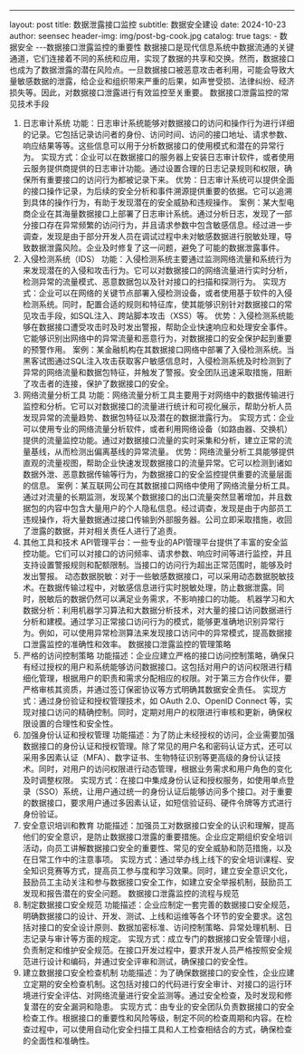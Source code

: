 ---
layout:     post
title:      数据泄露接口监控
subtitle:   数据安全建设
date:       2024-10-23
author:     seensec
header-img: img/post-bg-cook.jpg
catalog: true
tags:
    - 数据安全
---数据接口泄露监控的重要性
数据接口是现代信息系统中数据流通的关键通道，它们连接着不同的系统和应用，实现了数据的共享和交换。然而，数据接口也成为了数据泄露的潜在风险点。一旦数据接口被恶意攻击者利用，可能会导致大量敏感数据的泄露，给企业和组织带来严重的后果，如声誉受损、法律纠纷、经济损失等。因此，对数据接口泄露进行有效监控至关重要。
数据接口泄露监控的常见技术手段
1. 日志审计系统
功能：日志审计系统能够对数据接口的访问和操作行为进行详细的记录。它包括记录访问者的身份、访问时间、访问的接口地址、请求参数、响应结果等等。这些信息可以用于分析数据接口的使用模式和潜在的异常行为。
实现方式：企业可以在数据接口的服务器上安装日志审计软件，或者使用云服务提供商提供的日志审计功能。通过设置合理的日志记录规则和权限，确保所有重要接口的访问行为都被记录下来。
优势：日志审计系统可以提供全面的接口操作记录，为后续的安全分析和事件溯源提供重要的依据。它可以追溯到具体的操作行为，有助于发现潜在的安全威胁和违规操作。
案例：某大型电商企业在其海量数据接口上部署了日志审计系统。通过分析日志，发现了一部分接口存在异常频繁的访问行为，并且请求参数中包含敏感信息。经过进一步调查，发现是由于部分开发人员在调试过程中未对敏感数据进行脱敏处理，导致数据泄露风险。企业及时修复了这一问题，避免了可能的数据泄露事件。
2. 入侵检测系统（IDS）
功能：入侵检测系统主要通过监测网络流量和系统行为来发现潜在的入侵和攻击行为。它可以对数据接口的网络流量进行实时分析，检测异常的流量模式、恶意数据包以及针对接口的扫描和探测行为。
实现方式：企业可以在网络的关键节点部署入侵检测设备，或者使用基于软件的入侵检测系统。同时，配置合适的规则和特征库，使其能够识别针对数据接口的常见攻击手段，如SQL注入、跨站脚本攻击（XSS）等。
优势：入侵检测系统能够在数据接口遭受攻击时及时发出警报，帮助企业快速响应和处理安全事件。它能够识别出网络中的异常流量和恶意行为，对数据接口的安全保护起到重要的预警作用。
案例：某金融机构在其数据接口网络中部署了入侵检测系统。当黑客试图通过SQL注入攻击获取客户敏感信息时，入侵检测系统及时检测到了异常的网络流量和数据包特征，并触发了警报。安全团队迅速采取措施，阻断了攻击者的连接，保护了数据接口的安全。
3. 网络流量分析工具
功能：网络流量分析工具主要用于对网络中的数据传输进行监控和分析。它可以对数据接口的流量进行统计和可视化展示，帮助分析人员发现异常的流量趋势、数据包特征以及潜在的数据泄露行为。
实现方式：企业可以使用专业的网络流量分析软件，或者利用网络设备（如路由器、交换机）提供的流量监控功能。通过对数据接口流量的实时采集和分析，建立正常的流量基线，从而检测出偏离基线的异常流量。
优势：网络流量分析工具能够提供直观的流量视图，帮助企业快速发现数据接口的流量异常。它可以检测到诸如数据外泄、恶意数据传输等行为，为数据接口的安全监控提供重要的流量层面的信息。
案例：某互联网公司在其数据接口网络中使用了网络流量分析工具。通过对流量的长期监测，发现某个数据接口的出口流量突然显著增加，并且数据包的内容中包含大量用户的个人隐私信息。经过调查，发现是由于内部员工违规操作，将大量数据通过接口传输到外部服务器。公司立即采取措施，收回了泄露的数据，并对相关责任人进行了追责。
4. 其他工具和技术
API管理平台：一些专业的API管理平台提供了丰富的安全监控功能。它们可以对接口的访问频率、请求参数、响应时间等进行监控，并且支持设置警报规则和配额限制。当接口的访问行为超出正常范围时，能够及时发出警报。
动态数据脱敏：对于一些敏感数据接口，可以采用动态数据脱敏技术。在数据传输过程中，对敏感信息进行实时脱敏处理，防止数据泄露。同时，脱敏后的数据仍然可以满足业务需求，不影响接口的功能。
机器学习和大数据分析：利用机器学习算法和大数据分析技术，对大量的接口访问数据进行分析和建模。通过学习正常接口访问行为的模式，能够更准确地识别异常行为。例如，可以使用异常检测算法来发现接口访问中的异常模式，提高数据接口泄露监控的准确性和效率。
数据接口泄露监控的管理策略
1. 严格的访问控制策略
功能描述：企业应建立严格的接口访问控制策略，确保只有经过授权的用户和系统能够访问数据接口。这包括对用户的访问权限进行精细化管理，根据用户的职责和需求分配相应的权限。对于第三方合作伙伴，要严格审核其资质，并通过签订保密协议等方式明确其数据安全责任。
实现方式：通过身份验证和授权管理技术，如 OAuth 2.0、OpenID Connect 等，实现对接口访问的精确控制。同时，定期对用户的权限进行审核和更新，确保权限设置的合理性和安全性。
2. 加强身份认证和授权管理
功能描述：为了防止未经授权的访问，企业需要加强数据接口的身份认证和授权管理。除了常见的用户名和密码认证方式，还可以采用多因素认证（MFA）、数字证书、生物特征识别等更高级的身份认证技术。同时，对用户的访问权限进行动态管理，根据业务需求和用户角色的变化及时调整权限。
实现方式：在接口中集成身份认证和授权服务，如使用单点登录（SSO）系统，让用户通过统一的身份认证后能够访问多个接口。对于重要的数据接口，要求用户通过多因素认证，如短信验证码、硬件令牌等方式进行身份验证。
3. 安全意识培训和教育
功能描述：加强员工对数据接口安全的认识和理解，提高他们的安全意识，是防止数据接口泄露的重要措施。企业应定期组织安全培训活动，向员工讲解数据接口安全的重要性、常见的安全威胁和防范措施，以及在日常工作中的注意事项。
实现方式：通过举办线上线下的安全培训课程、安全知识竞赛等方式，提高员工参与度和学习效果。同时，建立安全意识文化，鼓励员工主动关注和参与数据接口安全工作，如建立安全举报机制，鼓励员工发现和报告潜在的安全问题。
数据接口泄露监控的流程与规范
1. 制定数据接口安全规范
功能描述：企业应制定一套完善的数据接口安全规范，明确数据接口的设计、开发、测试、上线和运维等各个环节的安全要求。这包括对接口的安全设计原则、数据加密标准、访问控制策略、异常处理机制、日志记录与审计等方面的规定。
实现方式：成立专门的数据接口安全管理小组，负责制定和维护安全规范。在接口开发过程中，要求开发人员严格按照安全规范进行设计和编码，并通过安全评审和测试，确保接口的安全性。
2. 建立数据接口安全检查机制
功能描述：为了确保数据接口的安全性，企业应建立定期的安全检查机制。这包括对接口的代码进行安全审计、对接口的运行环境进行安全评估、对网络流量进行安全监测等。通过安全检查，及时发现和修复潜在的安全漏洞和隐患。
实现方式：由专业的安全团队负责数据接口的安全检查工作。根据接口的重要性和风险等级，制定不同的检查周期和内容。在检查过程中，可以使用自动化安全扫描工具和人工检查相结合的方式，确保检查的全面性和准确性。
